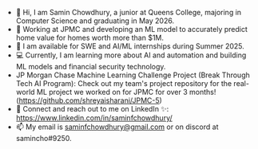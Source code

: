 - 👋 Hi, I am Samin Chowdhury, a junior at Queens College, majoring in Computer Science and graduating in May 2026.
- 💼 Working at JPMC and developing an ML model to accurately predict home value for homes worth more than $1M.
- 💼 I am available for SWE and AI/ML internships during Summer 2025.
- 💻 Currently, I am learning more about AI and automation and building ML models and financial security technology.
- JP Morgan Chase Machine Learning Challenge Project (Break Through Tech AI Program): Check out my team's project repository for the real-world ML project we worked on for JPMC for over 3 months! (https://github.com/shreyaisharani/JPMC-5)
- 👥 Connect and reach out to me on LinkedIn ✨: https://www.linkedin.com/in/saminfchowdhury/
- 📫 My email is saminfchowdhury@gmail.com or on discord at samincho#9250. 

<!---
rafsamins/rafsamins is a ✨ special ✨ repository because its `README.md` (this file) appears on your GitHub profile.
You can click the Preview link to take a look at your changes.
--->
